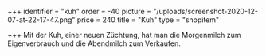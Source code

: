 +++
identifier = "kuh"
order = -40
picture = "/uploads/screenshot-2020-12-07-at-22-17-47.png"
price = 240
title = "Kuh"
type = "shopitem"

+++
Mit der Kuh, einer neuen Züchtung, hat man die Morgenmilch zum Eigenverbrauch und die Abendmilch zum Verkaufen.
